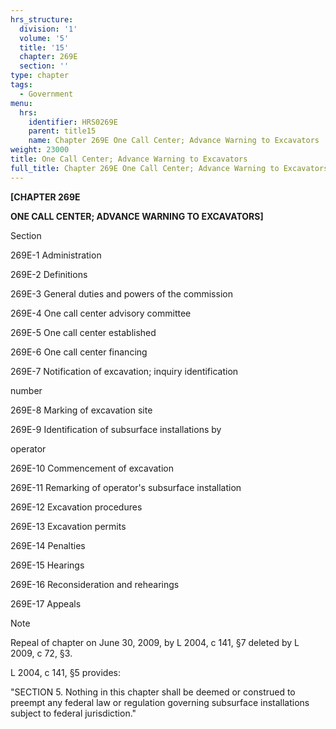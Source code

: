 ```yaml
---
hrs_structure:
  division: '1'
  volume: '5'
  title: '15'
  chapter: 269E
  section: ''
type: chapter
tags:
  - Government
menu:
  hrs:
    identifier: HRS0269E
    parent: title15
    name: Chapter 269E One Call Center; Advance Warning to Excavators
weight: 23000
title: One Call Center; Advance Warning to Excavators
full_title: Chapter 269E One Call Center; Advance Warning to Excavators
---
```

**[CHAPTER 269E**

**ONE CALL CENTER; ADVANCE WARNING TO EXCAVATORS]**

Section

269E-1 Administration

269E-2 Definitions

269E-3 General duties and powers of the commission

269E-4 One call center advisory committee

269E-5 One call center established

269E-6 One call center financing

269E-7 Notification of excavation; inquiry identification

number

269E-8 Marking of excavation site

269E-9 Identification of subsurface installations by

operator

269E-10 Commencement of excavation

269E-11 Remarking of operator's subsurface installation

269E-12 Excavation procedures

269E-13 Excavation permits

269E-14 Penalties

269E-15 Hearings

269E-16 Reconsideration and rehearings

269E-17 Appeals

Note

Repeal of chapter on June 30, 2009, by L 2004, c 141, §7 deleted by L 2009, c 72, §3.

L 2004, c 141, §5 provides:

"SECTION 5\. Nothing in this chapter shall be deemed or construed to preempt any federal law or regulation governing subsurface installations subject to federal jurisdiction."